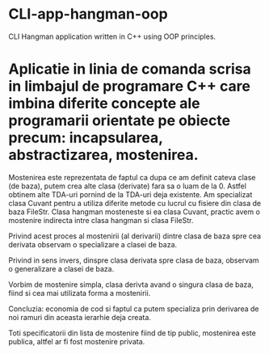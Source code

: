 # CLI-app-hangman-oop
CLI Hangman application written in C++ using OOP principles. 

# Aplicatie in linia de comanda scrisa in limbajul de programare C++ care imbina diferite concepte ale programarii orientate pe obiecte precum: incapsularea, abstractizarea, mostenirea. 

Mostenirea este reprezentata de faptul ca dupa ce am definit cateva clase (de baza), putem crea alte clasa (derivate) fara sa o luam de la 0. Astfel obtinem alte TDA-uri pornind de la TDA-uri deja existente. Am specializat clasa Cuvant pentru a utiliza diferite metode cu lucrul cu fisiere din clasa de baza FileStr. Clasa hangman mosteneste si ea clasa Cuvant, practic avem o mostenire indirecta intre clasa hangman si clasa FileStr. 

Privind acest proces al mostenirii (al derivarii) dintre clasa de baza spre cea derivata observam o specializare a clasei de baza. 

Privind in sens invers, dinspre clasa derivata spre clasa de baza, observam o generalizare a clasei de baza. 

Vorbim de mostenire simpla, clasa derivta avand o singura clasa de baza, fiind si cea mai utilizata forma a mostenirii. 

Concluzia: economia de cod si faptul ca putem specializa prin derivarea de noi ramuri din aceasta ierarhie deja creata. 

Toti specificatorii din lista de mostenire fiind de tip public, mostenirea este publica, altfel ar fi fost mostenire privata. 
